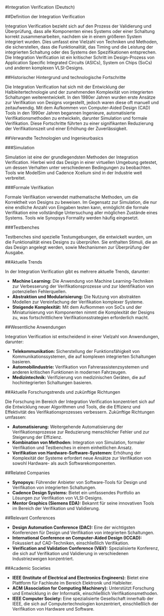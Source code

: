 #Integration Verification (Deutsch)

##Definition der Integration Verification

Integration Verification bezieht sich auf den Prozess der Validierung und Überprüfung, dass alle Komponenten eines Systems oder einer Schaltung korrekt zusammenarbeiten, nachdem sie in einem größeren System integriert wurden. Dies umfasst eine Vielzahl von Techniken und Methoden, die sicherstellen, dass die Funktionalität, das Timing und die Leistung der integrierten Schaltung oder des Systems den Spezifikationen entsprechen. Die Integration Verification ist ein kritischer Schritt im Design-Prozess von Application Specific Integrated Circuits (ASICs), System on Chips (SoCs) und anderen komplexen VLSI-Designs.

##Historischer Hintergrund und technologische Fortschritte

Die Integration Verification hat sich mit der Entwicklung der Halbleitertechnologie und der zunehmenden Komplexität von integrierten Schaltungen weiterentwickelt. In den 1980er Jahren wurden erste Ansätze zur Verifikation von Designs vorgestellt, jedoch waren diese oft manuell und zeitaufwendig. Mit dem Aufkommen von Computer-Aided Design (CAD) Tools in den 1990er Jahren begannen Ingenieure, automatisierte Verifikationsmethoden zu entwickeln, darunter Simulation und formale Verifikation. Diese Fortschritte führten zu einer signifikanten Reduzierung der Verifikationszeit und einer Erhöhung der Zuverlässigkeit.

##Verwandte Technologien und Ingenieurbasics

###Simulation

Simulation ist eine der grundlegendsten Methoden der Integration Verification. Hierbei wird das Design in einer virtuellen Umgebung getestet, um dessen Verhalten unter verschiedenen Bedingungen zu beobachten. Tools wie ModelSim und Cadence Xcelium sind in der Industrie weit verbreitet.

###Formale Verifikation

Formale Verifikation verwendet mathematische Methoden, um die Korrektheit von Designs zu beweisen. Im Gegensatz zur Simulation, die nur eine endliche Anzahl von Eingaben testen kann, ermöglicht die formale Verifikation eine vollständige Untersuchung aller möglichen Zustände eines Systems. Tools wie Synopsys Formality werden häufig eingesetzt.

###Testbenches

Testbenches sind spezielle Testumgebungen, die entwickelt wurden, um die Funktionalität eines Designs zu überprüfen. Sie enthalten Stimuli, die an das Design angelegt werden, sowie Mechanismen zur Überprüfung der Ausgabe.

##Aktuelle Trends

In der Integration Verification gibt es mehrere aktuelle Trends, darunter:

- **Machine Learning:** Die Anwendung von Machine Learning-Techniken zur Verbesserung der Verifikationsprozesse und zur Identifikation von potenziellen Fehlerquellen.
- **Abstraktion und Modularisierung:** Die Nutzung von abstrakten Modellen zur Vereinfachung der Verifikation komplexer Systeme.
- **Steigende Komplexität:** Mit dem Aufkommen von SoCs und der Miniaturisierung von Komponenten nimmt die Komplexität der Designs zu, was fortschrittlichere Verifikationsstrategien erforderlich macht.

##Wesentliche Anwendungen

Integration Verification ist entscheidend in einer Vielzahl von Anwendungen, darunter:

- **Telekommunikation:** Sicherstellung der Funktionsfähigkeit von Kommunikationssystemen, die auf komplexen integrierten Schaltungen basieren.
- **Automobilindustrie:** Verifikation von Fahrerassistenzsystemen und anderen kritischen Funktionen in modernen Fahrzeugen.
- **Medizintechnik:** Verifizierung von medizinischen Geräten, die auf hochintegrierten Schaltungen basieren.

##Aktuelle Forschungstrends und zukünftige Richtungen

Die Forschung im Bereich der Integration Verification konzentriert sich auf die Entwicklung neuer Algorithmen und Tools, die die Effizienz und Effektivität des Verifikationsprozesses verbessern. Zukünftige Richtungen umfassen:

- **Automatisierung:** Weitergehende Automatisierung der Verifikationsprozesse zur Reduzierung menschlicher Fehler und zur Steigerung der Effizienz.
- **Kombination von Methoden:** Integration von Simulation, formaler Verifikation und Testbenches in einem einheitlichen Ansatz.
- **Verifikation von Hardware-Software-Systemen:** Erhöhung der Komplexität der Systeme erfordert neue Ansätze zur Verifikation von sowohl Hardware- als auch Softwarekomponenten.

##Related Companies

- **Synopsys:** Führender Anbieter von Software-Tools für Design und Verifikation von integrierten Schaltungen.
- **Cadence Design Systems:** Bietet ein umfassendes Portfolio an Lösungen zur Verifikation von VLSI-Designs.
- **Mentor Graphics (Siemens EDA):** Bekannt für seine innovativen Tools im Bereich der Verifikation und Validierung.

##Relevant Conferences

- **Design Automation Conference (DAC):** Eine der wichtigsten Konferenzen für Design und Verifikation von integrierten Schaltungen.
- **International Conference on Computer-Aided Design (ICCAD):** Fokussiert auf CAD-Techniken, einschließlich Verifikation.
- **Verification and Validation Conference (V&V):** Spezialisierte Konferenz, die sich auf Verifikation und Validierung in verschiedenen Industriezweigen konzentriert.

##Academic Societies

- **IEEE (Institute of Electrical and Electronics Engineers):** Bietet eine Plattform für Fachleute im Bereich Elektronik und Halbleiter.
- **ACM (Association for Computing Machinery):** Unterstützt Forschung und Entwicklung in der Informatik, einschließlich Verifikationsmethoden.
- **IEEE Computer Society:** Eine spezialisierte Gesellschaft innerhalb der IEEE, die sich auf Computertechnologien konzentriert, einschließlich der Verifikation von Hardware und Software.